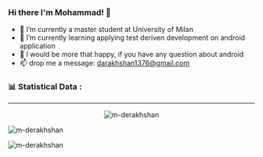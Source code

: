 ### Hi there I'm Mohammad! 👋

<!--
**m-derakhshan/m-derakhshan** is a ✨ _special_ ✨ repository because its `README.md` (this file) appears on your GitHub profile.

Here are some ideas to get you started:


- 😄 Pronouns: ...
- ⚡ Fun fact: ...
-->

- 🔭 I’m currently a master student at University of Milan
- 🌱 I’m currently learning applying test deriven development on android application
- 💬 I would be more that happy, if you have any question about android
- 📫 drop me a message: darakhshan1376@gmail.com

<h3> 📊 Statistical Data :</h3>
<hr style="height:2px;border-width:0;color:gray;background-color:gray">
<center>
<p><img src="https://github-readme-streak-stats.herokuapp.com/?user=m-derakhshan&" alt="m-derakhshan" style="text-align:center" /></p>
</center>



<div>
<p>

<img align="center"
    src="https://github-readme-stats.vercel.app/api/top-langs?username=m-derakhshan&show_icons=true&locale=en&layout=compact"
    alt="m-derakhshan"/>
</p>
<p>
<img align="center" src="https://github-readme-stats.vercel.app/api?username=m-derakhshan&show_icons=true&locale=en"
    alt="m-derakhshan" />
</p>
</div>


